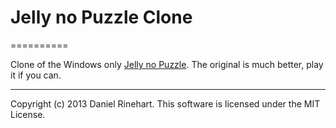 # Jelly no Puzzle Clone
==========

Clone of the Windows only [Jelly no Puzzle](http://qrostar.skr.jp/index.cgi?page=jelly&lang=en). The original is much better, play it if you can.

----
Copyright (c) 2013 Daniel Rinehart. This software is licensed under the MIT License.
